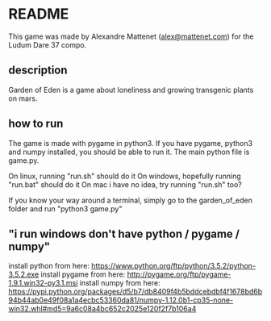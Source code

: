 # README
This game was made by Alexandre Mattenet (alex@mattenet.com)
for the Ludum Dare 37 compo.

## description
Garden of Eden is a game about loneliness and growing transgenic plants on mars.

## how to run
The game is made with pygame in python3. If you have pygame, python3 and numpy installed, you should be able to run it. The main python file is game.py.

On linux, running "run.sh" should do it
On windows, hopefully running "run.bat" should do it
On mac i have no idea, try running "run.sh" too?

If you know your way around a terminal, simply go to the garden_of_eden folder and run "python3 game.py"

## "i run windows don't have python / pygame / numpy"
install python from here: https://www.python.org/ftp/python/3.5.2/python-3.5.2.exe
install pygame from here: http://pygame.org/ftp/pygame-1.9.1.win32-py3.1.msi
install numpy from here: https://pypi.python.org/packages/d5/b7/db8409f4b5bddcebdbf4f1678bd6b94b44ab0e49f08a1a4ecbc53360da81/numpy-1.12.0b1-cp35-none-win32.whl#md5=9a6c08a4bc652c2025e120f2f7b106a4
